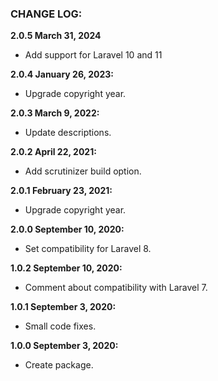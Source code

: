### CHANGE LOG:

**2.0.5 March 31, 2024**
- Add support for Laravel 10 and 11

**2.0.4 January 26, 2023:**
- Upgrade copyright year.

**2.0.3 March 9, 2022:**
- Update descriptions.

**2.0.2 April 22, 2021:**
- Add scrutinizer build option.

**2.0.1 February 23, 2021:**
- Upgrade copyright year.

**2.0.0 September 10, 2020:**
- Set compatibility for Laravel 8.

**1.0.2 September 10, 2020:**
- Comment about compatibility with Laravel 7.

**1.0.1 September 3, 2020:**
- Small code fixes.

**1.0.0 September 3, 2020:**
- Create package.
